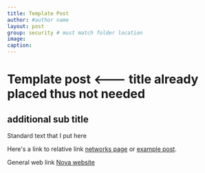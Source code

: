```yaml
---
title: Template Post
author: #author name
layout: post
group: security # must match folder location
image: 
caption: 
---
```


# Template post <--- title already placed thus not needed
## additional sub title
Standard text that I put here

Here's a link to relative link [networks page](/research/networks/) or [example post](/research/networks/2018-11-07-random-post/).

General web link [Nova website](https://nova-utd.github.io/)

<!-- More happy news for the Decision Lab! [Tobias Haeusermann](/team/index.html#Tobias-Haeusermann) has received the 
[2018 Mildred Blaxter New Writer Prize](https://onlinelibrary.wiley.com/doi/full/10.1111/1467-9566.12835){:target="_blank"}
from the editorial board of [*Sociology of Health and Illness*](https://onlinelibrary.wiley.com/journal/14679566){:target="_blank"} 
for his paper [“Professionalised intimacy: how dementia care workers navigate between domestic intimacy and institutional detachment”](https://onlinelibrary.wiley.com/doi/pdf/10.1111/1467-9566.12730){:target="_blank"}! 
Toby's paper examines strains in the professional roles of care workers in Germany's first dementia village. Great to see more 
recognition for this very interesting work! -->

